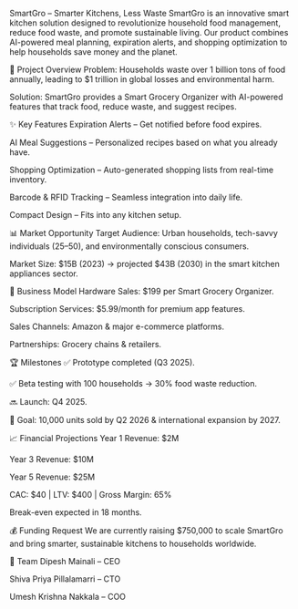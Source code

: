 SmartGro – Smarter Kitchens, Less Waste
SmartGro is an innovative smart kitchen solution designed to revolutionize household food management, reduce food waste, and promote sustainable living. Our product combines AI-powered meal planning, expiration alerts, and shopping optimization to help households save money and the planet.

🚀 Project Overview
Problem: Households waste over 1 billion tons of food annually, leading to $1 trillion in global losses and environmental harm.

Solution: SmartGro provides a Smart Grocery Organizer with AI-powered features that track food, reduce waste, and suggest recipes.

✨ Key Features
Expiration Alerts – Get notified before food expires.

AI Meal Suggestions – Personalized recipes based on what you already have.

Shopping Optimization – Auto-generated shopping lists from real-time inventory.

Barcode & RFID Tracking – Seamless integration into daily life.

Compact Design – Fits into any kitchen setup.

📊 Market Opportunity
Target Audience: Urban households, tech-savvy individuals (25–50), and environmentally conscious consumers.

Market Size: $15B (2023) → projected $43B (2030) in the smart kitchen appliances sector.

💼 Business Model
Hardware Sales: $199 per Smart Grocery Organizer.

Subscription Services: $5.99/month for premium app features.

Sales Channels: Amazon & major e-commerce platforms.

Partnerships: Grocery chains & retailers.

🏆 Milestones
✅ Prototype completed (Q3 2025).

✅ Beta testing with 100 households → 30% food waste reduction.

🔜 Launch: Q4 2025.

🎯 Goal: 10,000 units sold by Q2 2026 & international expansion by 2027.

📈 Financial Projections
Year 1 Revenue: $2M

Year 3 Revenue: $10M

Year 5 Revenue: $25M

CAC: $40 | LTV: $400 | Gross Margin: 65%

Break-even expected in 18 months.

💰 Funding Request
We are currently raising $750,000 to scale SmartGro and bring smarter, sustainable kitchens to households worldwide.

👥 Team
Dipesh Mainali – CEO

Shiva Priya Pillalamarri – CTO

Umesh Krishna Nakkala – COO
